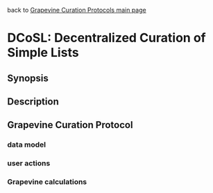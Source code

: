 back to [Grapevine Curation Protocols main page](https://github.com/wds4/DCoSL/tree/main/grapevineCurationProtocols)

DCoSL: Decentralized Curation of Simple Lists
=====

## Synopsis

## Description


## Grapevine Curation Protocol

### data model

### user actions

### Grapevine calculations
